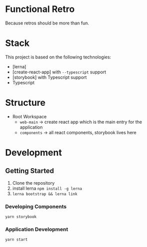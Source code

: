 # Functional Retro

Because retros should be more than fun.

# Stack

This project is based on the following technologies:
* [lerna]
* [create-react-app] with `--typescript` support
* [storybook] with Typescript support
* Typescript

# Structure

* Root Workspace
  - `web-main` -> create react app which is the main entry for the application
  - `components` -> all react components, storybook lives here

# Development

## Getting Started

1. Clone the repository
2. install lerna `npm install -g lerna`
3. `lerna bootstrap && lerna link`

### Developing Components

`yarn storybook`

### Application Development

`yarn start`
